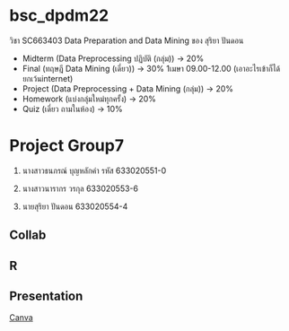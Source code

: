 # bsc_dpdm22
วิชา SC663403 Data Preparation and Data Mining  ของ สุริยา ปันดอน 

- Midterm (Data Preprocessing ปฏิบัติ (กลุ่ม))   -> 20%
- Final (ทฤษฎี Data Mining (เดี่ยว))      -> 30% 1เมษา 09.00-12.00 (เอาอะไรเข้าก็ได้ยกเว้นinternet)
- Project (Data Preprocessing + Data Mining (กลุ่ม))  ->  20%
- Homework  (แบ่งกลุ่มใหม่ทุกครั้ง)  ->  20%
- Quiz     (เดี่ยว ถามในห้อง)  -> 10%

# Project Group7

1. นางสาวธนภรณ์ บุญหลักคำ รหัส 633020551-0

2. นางสาวนารากร วรกุล 633020553-6

3. นายสุริยา ปันดอน 633020554-4

## Collab

## R

## Presentation
[Canva](https://www.canva.com/design/DAFeTiLGIWQ/n7Ti7rLgnM-Bq5eyeJ-kJw/view?utm_content=DAFeTiLGIWQ&utm_campaign=designshare&utm_medium=link&utm_source=publishsharelink)
